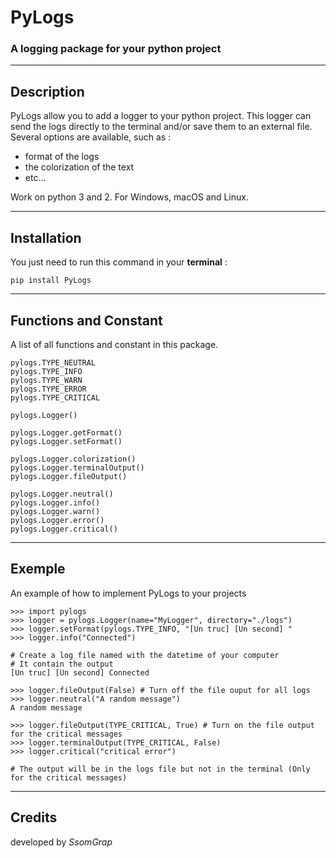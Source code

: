 # PyLogs
### A logging package for your python project
***

## Description
PyLogs allow you to add a logger to your python project. This logger can send the logs directly to the terminal and/or save them to an external file. Several options are available, such as :
- format of the logs
- the colorization of the text
- etc...

Work on python 3 and 2. For Windows, macOS and Linux.
***

## Installation
You just need to run this command in your **terminal** : 
```
pip install PyLogs
```
***

## Functions and Constant
A list of all functions and constant in this package.
```
pylogs.TYPE_NEUTRAL
pylogs.TYPE_INFO
pylogs.TYPE_WARN
pylogs.TYPE_ERROR
pylogs.TYPE_CRITICAL
```
```
pylogs.Logger()

pylogs.Logger.getFormat()
pylogs.Logger.setFormat()

pylogs.Logger.colorization()
pylogs.Logger.terminalOutput()
pylogs.Logger.fileOutput()

pylogs.Logger.neutral()
pylogs.Logger.info()
pylogs.Logger.warn()
pylogs.Logger.error()
pylogs.Logger.critical()
```
***

## Exemple
An example of how to implement PyLogs to your projects
```
>>> import pylogs
>>> logger = pylogs.Logger(name="MyLogger", directory="./logs")
>>> logger.setFormat(pylogs.TYPE_INFO, "[Un truc] [Un second] "
>>> logger.info("Connected")

# Create a log file named with the datetime of your computer
# It contain the output
[Un truc] [Un second] Connected

>>> logger.fileOutput(False) # Turn off the file ouput for all logs
>>> logger.neutral("A random message")
A random message

>>> logger.fileOutput(TYPE_CRITICAL, True) # Turn on the file output for the critical messages
>>> logger.terminalOutput(TYPE_CRITICAL, False)
>>> logger.critical("critical error")

# The output will be in the logs file but not in the terminal (Only for the critical messages)
```
***

## Credits
developed by *SsomGrap*